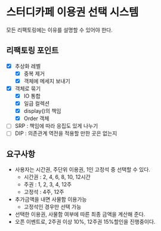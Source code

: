 # 스터디카페 이용권 선택 시스템

모든 리팩토링에는 이유를 설명할 수 있어야 한다.

## 리팩토링 포인트

- [x] 추상화 레벨
    - [x] 중복 제거
    - [x] 객체에 메세지 보내기
- [x] 객체로 묶기
    - [x] IO 통합
    - [x] 일급 컬렉션
    - [x] display()의 책임
    - [x] Order 객체
- [ ] SRP : 책임에 따라 응집도 있게 나누기
- [ ] DIP : 의존관계 역전을 적용할 만한 곳은 없는지

## 요구사항

- 사용자는 시간권, 주단위 이용권, 1인 고정석 중 선택할 수 있다.
    - 시간권 : 2, 4, 6, 8, 10, 12시간
    - 주권 : 1, 2, 3, 4, 12주
    - 고정석 : 4주, 12주
- 추가금액을 내면 사물함 이용가능
    - 고정석인 경우만 선택 가능
- 선택한 이용권, 사물함 여부에 따른 최종 금액을 계산해 준다.
- 오픈 이벤트로, 2주권 이상 10%, 12주권 15%할인을 진행중이다.


